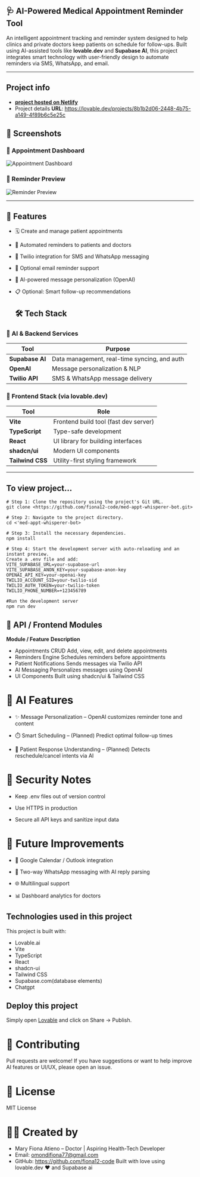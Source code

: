 ## 🩺 AI-Powered Medical Appointment Reminder Tool

An intelligent appointment tracking and reminder system designed to help clinics and private doctors keep patients on schedule for follow-ups. Built using AI-assisted tools like **lovable.dev** and **Supabase AI**, this project integrates smart technology with user-friendly design to automate reminders via SMS, WhatsApp, and email.

---

## Project info
- **[project hosted on Netlify](https://medicalappointmentwhisperer.netlify.app/)**
- Project details **URL**: https://lovable.dev/projects/8b1b2d06-2448-4b75-a149-4f89b6c5e25c

## 📸 Screenshots

### 📅 Appointment Dashboard
![Appointment Dashboard](./screenshots/dashboard.png)

### 🔔 Reminder Preview
![Reminder Preview](./screenshots/reminder-preview.png)

---
  ## 🚀 Features

- 🗓️ Create and manage patient appointments
- 🔔 Automated reminders to patients and doctors
- 💬 Twilio integration for SMS and WhatsApp messaging
- 📧 Optional email reminder support
- 🤖 AI-powered message personalization (OpenAI)
- 📋 Optional: Smart follow-up recommendations

  ## 🛠️ Tech Stack

### 🧠 AI & Backend Services
| Tool         | Purpose                                         |
|--------------|-------------------------------------------------|
| **Supabase AI**   | Data management, real-time syncing, and auth  |
| **OpenAI**        | Message personalization & NLP               |
| **Twilio API**    | SMS & WhatsApp message delivery             |

### 🎨 Frontend Stack (via lovable.dev)
| Tool           | Role                                   |
|----------------|----------------------------------------|
| **Vite**       | Frontend build tool (fast dev server)  |
| **TypeScript** | Type-safe development                  |
| **React**      | UI library for building interfaces     |
| **shadcn/ui**  | Modern UI components                   |
| **Tailwind CSS** | Utility-first styling framework       |

---

## To view project...
```
# Step 1: Clone the repository using the project's Git URL.
git clone <https://github.com/fiona12-code/med-appt-whisperer-bot.git>

# Step 2: Navigate to the project directory.
cd <'med-appt-whisperer-bot>

# Step 3: Install the necessary dependencies.
npm install

# Step 4: Start the development server with auto-reloading and an instant preview.
Create a .env file and add:
VITE_SUPABASE_URL=your-supabase-url
VITE_SUPABASE_ANON_KEY=your-supabase-anon-key
OPENAI_API_KEY=your-openai-key
TWILIO_ACCOUNT_SID=your-twilio-sid
TWILIO_AUTH_TOKEN=your-twilio-token
TWILIO_PHONE_NUMBER=+123456789

#Run the development server
npm run dev

```

## 📲 API / Frontend Modules
**Module / Feature**        	**Description**
- Appointments CRUD          	 Add, view, edit, and delete appointments
- Reminders Engine	           Schedules reminders before appointments
- Patient Notifications	       Sends messages via Twilio API
- AI Messaging	               Personalizes messages using OpenAI
- UI Components	               Built using shadcn/ui & Tailwind CSS

# 🤖 AI Features
- ✨ Message Personalization – OpenAI customizes reminder tone and content

- ⏱️ Smart Scheduling – (Planned) Predict optimal follow-up times

- 🧠 Patient Response Understanding – (Planned) Detects reschedule/cancel intents via AI

# 🔐 Security Notes
- Keep .env files out of version control

- Use HTTPS in production

- Secure all API keys and sanitize input data

# 📌 Future Improvements
- 📅 Google Calendar / Outlook integration

- 📲 Two-way WhatsApp messaging with AI reply parsing

- 🌐 Multilingual support

- 📊 Dashboard analytics for doctors



## Technologies used in this project

This project is built with:
- Lovable.ai
- Vite
- TypeScript
- React
- shadcn-ui
- Tailwind CSS
- Supabase.com(database elements)
- Chatgpt

## Deploy this project

Simply open [Lovable](https://lovable.dev/projects/8b1b2d06-2448-4b75-a149-4f89b6c5e25c) and click on Share -> Publish.

# 🙌 Contributing
Pull requests are welcome! If you have suggestions or want to help improve AI features or UI/UX, please open an issue.

# 📄 License
MIT License

# 👩‍⚕️ Created by
- Mary Fiona Atieno – Doctor | Aspiring Health-Tech Developer
- Email: omondifiona77@gmail.com
- GitHub: https://github.com/fiona12-code
Built with love using lovable.dev ❤️ and Supabase ai





